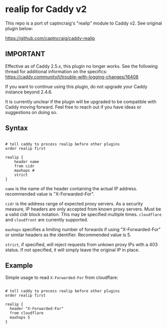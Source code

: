 # realip for Caddy v2

This repo is a port of captncraig's "realip" module to Caddy v2. See original plugin below:

https://github.com/captncraig/caddy-realip

## **IMPORTANT**

Effective as of Caddy 2.5.x, this plugin no longer works. See the following thread for additional information on the specifics:
https://caddy.community/t/trouble-with-logging-changes/16408

If you want to continue using this plugin, do not upgrade your Caddy instance beyond 2.4.6.

It is currently unclear if the plugin will be upgraded to be compatible with Caddy moving forward. Feel free to reach out if you have ideas or suggestions on doing so.

## Syntax
```Caddyfile

# tell caddy to process realip before other plugins
order realip first

realip {
    header name
    from cidr
    maxhops #
    strict
}
```
`name` is the name of the header containing the actual IP address. recommended value is "X-Forwarded-For".

`cidr` is the address range of expected proxy servers. As a security measure, IP headers are only accepted from known proxy servers. Must be a valid cidr block notation. This may be specified multiple times. `cloudflare` and `cloudfront` are currently supported.

`maxhops` specifies a limiting number of forwards if using "X-Forwarded-For" or similar headers as the identifier. Recommended value is 5.

`strict`, if specified, will reject requests from unkown proxy IPs with a 403 status. If not specified, it will simply leave the original IP in place.

## Example

Simple usage to read `X-Forwarded-For` from cloudflare:

```Caddyfile

# tell caddy to process realip before other plugins
order realip first

realip {
  header "X-Forwarded-For"
  from cloudflare
  maxhops 5
}
```
